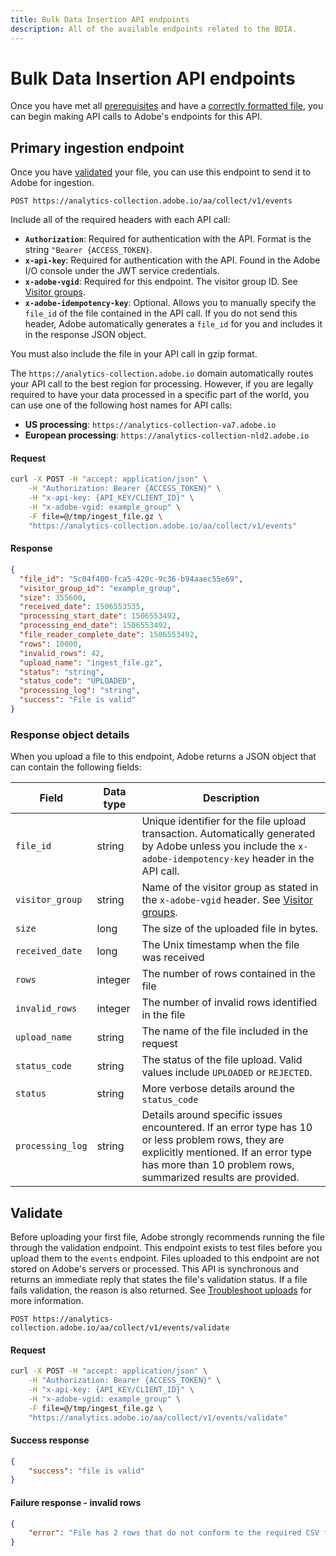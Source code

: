 ```yaml
---
title: Bulk Data Insertion API endpoints
description: All of the available endpoints related to the BDIA.
---
```


# Bulk Data Insertion API endpoints

Once you have met all [prerequisites](index.md) and have a [correctly formatted file](file-format.md), you can begin making API calls to Adobe's endpoints for this API.

## Primary ingestion endpoint

Once you have [validated](#validate) your file, you can use this endpoint to send it to Adobe for ingestion.

`POST https://analytics-collection.adobe.io/aa/collect/v1/events`

Include all of the required headers with each API call:

* **`Authorization`**: Required for authentication with the API. Format is the string `"Bearer {ACCESS_TOKEN}`.
* **`x-api-key`**: Required for authentication with the API. Found in the Adobe I/O console under the JWT service credentials.
* **`x-adobe-vgid`**: Required for this endpoint. The visitor group ID. See [Visitor groups](visitor-groups.md).
* **`x-adobe-idempotency-key`**: Optional. Allows you to manually specify the `file_id` of the file contained in the API call. If you do not send this header, Adobe automatically generates a `file_id` for you and includes it in the response JSON object.

You must also include the file in your API call in gzip format.

The `https://analytics-collection.adobe.io` domain automatically routes your API call to the best region for processing. However, if you are legally required to have your data processed in a specific part of the world, you can use one of the following host names for API calls:

* **US processing**: `https://analytics-collection-va7.adobe.io`
* **European processing**: `https://analytics-collection-nld2.adobe.io`

<CodeBlock slots="heading, code" repeat="2" languages="CURL,JSON"/>

#### Request

```sh
curl -X POST -H "accept: application/json" \
    -H "Authorization: Bearer {ACCESS_TOKEN}" \
    -H "x-api-key: {API_KEY/CLIENT_ID}" \
    -H "x-adobe-vgid: example_group" \
    -F file=@/tmp/ingest_file.gz \
    "https://analytics-collection.adobe.io/aa/collect/v1/events"
```

#### Response

```json
{
  "file_id": "5c04f400-fca5-420c-9c36-b94aaec55e69",
  "visitor_group_id": "example_group",
  "size": 355600,
  "received_date": 1506553535,
  "processing_start_date": 1506553492,
  "processing_end_date": 1506553492,
  "file_reader_complete_date": 1506553492,
  "rows": 10000,
  "invalid_rows": 42,
  "upload_name": "ingest_file.gz",
  "status": "string",
  "status_code": "UPLOADED",
  "processing_log": "string",
  "success": "File is valid"
}
```

### Response object details

When you upload a file to this endpoint, Adobe returns a JSON object that can contain the following fields:

Field | Data type | Description
--- | --- | ---
`file_id` | string | Unique identifier for the file upload transaction. Automatically generated by Adobe unless you include the `x-adobe-idempotency-key` header in the API call.
`visitor_group` | string | Name of the visitor group as stated in the `x-adobe-vgid` header. See [Visitor groups](visitor-groups.md).
`size` | long | The size of the uploaded file in bytes.
`received_date` | long | The Unix timestamp when the file was received
`rows` | integer | The number of rows contained in the file
`invalid_rows` | integer | The number of invalid rows identified in the file
`upload_name` | string | The name of the file included in the request
`status_code` | string | The status of the file upload. Valid values include `UPLOADED` or `REJECTED`.
`status` | string | More verbose details around the `status_code`
`processing_log` | string | Details around specific issues encountered. If an error type has 10 or less problem rows, they are explicitly mentioned. If an error type has more than 10 problem rows, summarized results are provided.

## Validate

Before uploading your first file, Adobe strongly recommends running the file through the validation endpoint. This endpoint exists to test files before you upload them to the `events` endpoint. Files uploaded to this endpoint are not stored on Adobe's servers or processed. This API is synchronous and returns an immediate reply that states the file's validation status. If a file fails validation, the reason is also returned. See [Troubleshoot uploads](troubleshooting.md) for more information.

`POST https://analytics-collection.adobe.io/aa/collect/v1/events/validate`

<CodeBlock slots="heading, code" repeat="3" languages="CURL,JSON"/>

#### Request

```sh
curl -X POST -H "accept: application/json" \
    -H "Authorization: Bearer {ACCESS_TOKEN}" \
    -H "x-api-key: {API_KEY/CLIENT_ID}" \
    -H "x-adobe-vgid: example_group" \
    -F file=@/tmp/ingest_file.gz \
    "https://analytics.adobe.io/aa/collect/v1/events/validate"
```

#### Success response

```json
{
    "success": "file is valid"
}
```

#### Failure response - invalid rows

```json
{
    "error": "File has 2 rows that do not conform to the required CSV format! (Ex: row #59)"
}
```
